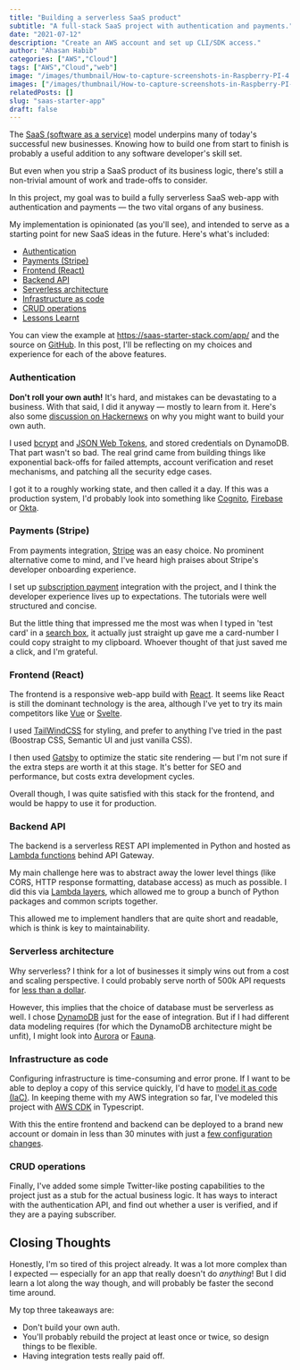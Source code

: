 ```yaml
---
title: "Building a serverless SaaS product"
subtitle: "A full-stack SaaS project with authentication and payments."
date: "2021-07-12"
description: "Create an AWS account and set up CLI/SDK access."
author: "Ahasan Habib"
categories: ["AWS","Cloud"]
tags: ["AWS","Cloud","web"]
image: "/images/thumbnail/How-to-capture-screenshots-in-Raspberry-PI-4.png"
images: ["/images/thumbnail/How-to-capture-screenshots-in-Raspberry-PI-4.png"]
relatedPosts: []
slug: "saas-starter-app"
draft: false
---
```


The [SaaS (software as a service)](https://en.wikipedia.org/wiki/Software_as_a_service) model underpins many of today's successful new businesses. Knowing how to build one from start to finish is probably a useful addition to any software developer's skill set.

But even when you strip a SaaS product of its business logic, there's still a non-trivial amount of work and trade-offs to consider.

In this project, my goal was to build a fully serverless SaaS web-app with authentication and payments — the two vital organs of any business.

My implementation is opinionated (as you'll see), and intended to serve as a starting point for new SaaS ideas in the future. Here's what's included:

- [Authentication](#authentication)
- [Payments (Stripe)](#payments-stripe)
- [Frontend (React)](#frontend-react)
- [Backend API](#backend-api)
- [Serverless architecture](#serverless-architecture)
- [Infrastructure as code](#infrastructure-as-code)
- [CRUD operations](#crud-operations)
- [Lessons Learnt](#lessons-learnt)

You can view the example at https://saas-starter-stack.com/app/ and the source on [GitHub](https://github.com/pixegami/saas-starter). In this post, I'll be reflecting on my choices and experience for each of the above features.

### Authentication

**Don't roll your own auth!** It's hard, and mistakes can be devastating to a business. With that said, I did it anyway — mostly to learn from it. Here's also some [discussion on Hackernews](https://news.ycombinator.com/item?id=22001918) on why you might want to build your own auth.

I used [bcrypt](https://codahale.com/how-to-safely-store-a-password/) and [JSON Web Tokens](https://jwt.io/), and stored credentials on DynamoDB. That part wasn't so bad. The real grind came from building things like exponential back-offs for failed attempts, account verification and reset mechanisms, and patching all the security edge cases.

I got it to a roughly working state, and then called it a day. If this was a production system, I'd probably look into something like [Cognito](https://aws.amazon.com/cognito/), [Firebase](https://firebase.google.com/products/auth) or [Okta](https://www.okta.com/).

### Payments (Stripe)

From payments integration, [Stripe](https://stripe.com) was an easy choice. No prominent alternative come to mind, and I've heard high praises about Stripe's developer onboarding experience.

I set up [subscription payment](https://stripe.com/en-au/billing) integration with the project, and I think the developer experience lives up to expectations. The tutorials were well structured and concise.

But the little thing that impressed me the most was when I typed in 'test card' in a [search box](https://stripe.com/docs/testing), it actually just straight up gave me a card-number I could copy straight to my clipboard. Whoever thought of that just saved me a click, and I'm grateful.

### Frontend (React)

The frontend is a responsive web-app build with [React](https://reactjs.org/). It seems like React is still the dominant technology is the area, although I've yet to try its main competitors like [Vue](https://vuejs.org/) or [Svelte](https://svelte.dev/).

I used [TailWindCSS](https://tailwindcss.com/) for styling, and prefer to anything I've tried in the past (Boostrap CSS, Semantic UI and just vanilla CSS).

I then used [Gatsby](https://www.gatsbyjs.com/) to optimize the static site rendering — but I'm not sure if the extra steps are worth it at this stage. It's better for SEO and performance, but costs extra development cycles.

Overall though, I was quite satisfied with this stack for the frontend, and would be happy to use it for production.

### Backend API

The backend is a serverless REST API implemented in Python and hosted as [Lambda functions](https://aws.amazon.com/lambda/) behind API Gateway.

My main challenge here was to abstract away the lower level things (like CORS, HTTP response formatting, database access) as much as possible. I did this via [Lambda layers](https://docs.aws.amazon.com/lambda/latest/dg/configuration-layers.html), which allowed me to group a bunch of Python packages and common scripts together.

This allowed me to implement handlers that are quite short and readable, which is think is key to maintainability.

### Serverless architecture

Why serverless? I think for a lot of businesses it simply wins out from a cost and scaling perspective. I could probably serve north of 500k API requests for [less than a dollar](https://aws.amazon.com/lambda/pricing/).

However, this implies that the choice of database must be serverless as well. I chose [DynamoDB](https://aws.amazon.com/dynamodb/) just for the ease of integration. But if I had different data modeling requires (for which the DynamoDB architecture might be unfit), I might look into [Aurora](https://aws.amazon.com/rds/aurora/) or [Fauna](https://fauna.com/).

### Infrastructure as code

Configuring infrastructure is time-consuming and error prone. If I want to be able to deploy a copy of this service quickly, I'd have to [model it as code (IaC)](https://en.wikipedia.org/wiki/Infrastructure_as_code). In keeping theme with my AWS integration so far, I've modeled this project with [AWS CDK](https://docs.aws.amazon.com/cdk/latest/guide/home.html) in Typescript.

With this the entire frontend and backend can be deployed to a brand new account or domain in less than 30 minutes with just a [few configuration changes](https://github.com/pixegami/saas-starter/blob/master/saas-infrastructure/service.config.json).

### CRUD operations

Finally, I've added some simple Twitter-like posting capabilities to the project just as a stub for the actual business logic. It has ways to interact with the authentication API, and find out whether a user is verified, and if they are a paying subscriber.

## Closing Thoughts

Honestly, I'm so tired of this project already. It was a lot more complex than I expected — especially for an app that really doesn't do _anything_! But I did learn a lot along the way though, and will probably be faster the second time around.

My top three takeaways are:

- Don't build your own auth.
- You'll probably rebuild the project at least once or twice, so design things to be flexible.
- Having integration tests really paid off.
